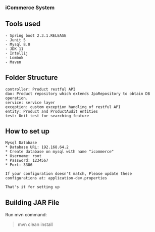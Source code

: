 ### iCommerce System

## Tools used
    - Spring boot 2.3.1.RELEASE
    - Junit 5
    - Mysql 8.0
    - JDK 11
    - Intellij
    - Lombok
    - Maven
   
## Folder Structure
    controller: Product restful API 
    dao: Product repository which extends JpaRepository to obtain DB operation.
    service: service layer
    exception: custom exception handling of restful API
    entity: Product and ProductAudit entities    
    test: Unit test for searching feature
    
## How to set up
    Mysql Database
    * Database URL: 192.168.64.2
    * Create database on mysql with name "icommerce"
    * Username: root
    * Password: 1234567
    * Port: 3306

    If your configuration doesn't match, Please update these configurations at: application-dev.properties
    
    That's it for setting up

## Building JAR File
    
Run mvn command:
> mvn clean install
    
